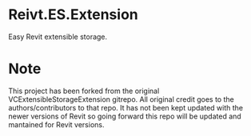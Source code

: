 # Reivt.ES.Extension

Easy Revit extensible storage. 

# Note
This project has been forked from the original VCExtensibleStorageExtension gitrepo. All original credit goes to the authors/contributors to that repo. It has not been kept updated with the newer versions of Revit so going forward this repo will be updated and mantained for Revit versions. 


